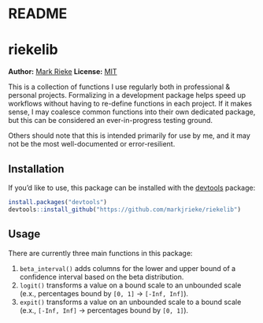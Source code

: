 README
================

# riekelib

**Author:** [Mark Rieke](https://www.thedatadiary.net/about/)
**License:**
[MIT](https://github.com/markjrieke/riekelib/blob/master/LICENSE.md)

This is a collection of functions I use regularly both in professional &
personal projects. Formalizing in a development package helps speed up
workflows without having to re-define functions in each project. If it
makes sense, I may coalesce common functions into their own dedicated
package, but this can be considered an ever-in-progress testing ground.

Others should note that this is intended primarily for use by me, and it
may not be the most well-documented or error-resilient.

## Installation

If you’d like to use, this package can be installed with the
[devtools](https://www.r-project.org/nosvn/pandoc/devtools.html)
package:

``` r
install.packages("devtools")
devtools::install_github("https://github.com/markjrieke/riekelib")
```

## Usage

There are currently three main functions in this package:

1.  `beta_interval()` adds columns for the lower and upper bound of a
    confidence interval based on the beta distribution.
2.  `logit()` transforms a value on a bound scale to an unbounded scale
    (e.x., percentages bound by `[0, 1]` -&gt; `[-Inf, Inf]`).
3.  `expit()` transforms a value on an unbounded scale to a bound scale
    (e.x., `[-Inf, Inf]` -&gt; percentages bound by `[0, 1]`).

